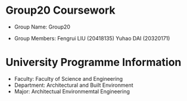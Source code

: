 # Group20 Coursework

- Group Name: Group20

- Group Members:
  Fengrui LIU (20418135)
  Yuhao DAI (20320171)

# University Programme Information
- Faculty: Faculty of Science and Engineering
- Department: Architectural and Built Environment
- Major: Architectual Environmemtal Engineering
